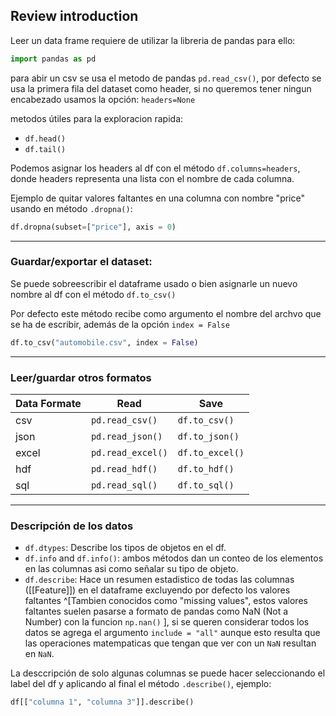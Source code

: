 ## Review introduction
Leer un data frame requiere de utilizar la libreria de pandas para ello:
```py
import pandas as pd
```
para abir un csv se usa el metodo de pandas `pd.read_csv()`, por defecto se usa la primera fila del dataset como header, si no queremos tener ningun encabezado usamos la opción: `headers=None`

metodos útiles para la exploracion rapida:

- `df.head()`
- `df.tail()`

Podemos asignar los headers al df con el método `df.columns=headers`, donde headers representa una lista con el nombre de cada columna.

Ejemplo de quitar valores faltantes en una columna con nombre "price" usando en método `.dropna()`:

```py
df.dropna(subset=["price"], axis = 0)
```
---
### Guardar/exportar el dataset:

Se puede sobreescribir el dataframe usado o bien asignarle un nuevo nombre al df con el método `df.to_csv()`

Por defecto este método recibe como argumento el nombre del archvo que se ha de escribir, además de la opción `index = False`

```py
df.to_csv("automobile.csv", index = False)
```

---
### Leer/guardar otros formatos
Data Formate | Read | Save
--------------|-------|------
csv | `pd.read_csv()` | `df.to_csv()`
json | `pd.read_json()` | `df.to_json()`
excel | `pd.read_excel()` | `df.to_excel()`
hdf | `pd.read_hdf()` | `df.to_hdf()`
sql | `pd.read_sql()` | `df.to_sql()`

---
### Descripción de los datos
- `df.dtypes`: Describe los tipos de objetos en el df.
- `df.info` and `df.info()`: ambos métodos dan un conteo de los elementos en las columnas asi como señalar su tipo de objeto.
- `df.describe`: Hace un resumen estadistico de todas las columnas ([[Feature]]) en el dataframe excluyendo por defecto los valores faltantes ^[Tambien conocidos como "missing values", estos valores faltantes suelen pasarse a formato de pandas como NaN (Not a Number) con la funcion `np.nan()` ], si se queren considerar todos los datos se agrega el argumento `include = "all"` aunque esto resulta que las operaciones matempaticas que tengan que ver con un `NaN` resultan en `NaN`.

La desccripción de solo algunas columnas se puede hacer seleccionando el label del df y aplicando al final el método `.describe()`, ejemplo:
```py
df[["columna 1", "columna 3"]].describe()
```


